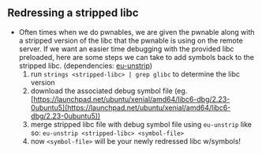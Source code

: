 ## Redressing a stripped libc

- Often times when we do pwnables, we are given the pwnable along with a stripped version of the libc that the pwnable is using on the remote server. If we want an easier time debugging with the provided libc preloaded, here are some steps we can take to add symbols back to the stripped libc. (dependencies: [eu-unstrip](https://helpmanual.io/help/eu-unstrip/))
    1.  run `strings <stripped-libc> | grep glibc` to determine the libc version
    2.  download the associated debug symbol file (eg.[https://launchpad.net/ubuntu/xenial/amd64/libc6-dbg/2.23-0ubuntu5](https://launchpad.net/ubuntu/xenial/amd64/libc6-dbg/2.23-0ubuntu5))
    3.  merge stripped libc file with debug symbol file using `eu-unstrip` like so: `eu-unstrip <stripped-libc> <symbol-file>`
    4.  now `<symbol-file>` will be your newly redressed libc w/symbols!